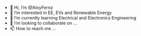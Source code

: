 - 👋 Hi, I’m @AloyFernz
- 👀 I’m interested in EE, EVs and Renewable Energy
- 🌱 I’m currently learning Electrical and Electronics Engineering
- 💞️ I’m looking to collaborate on ...
- 📫 How to reach me ...

<!---
AloyFernz/AloyFernz is a ✨ special ✨ repository because its `README.md` (this file) appears on your GitHub profile.
You can click the Preview link to take a look at your changes.
--->
